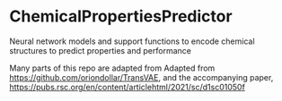 # ChemicalPropertiesPredictor
Neural network models and support functions to encode chemical structures to predict properties and performance

Many parts of this repo are adapted from Adapted from https://github.com/oriondollar/TransVAE, and the accompanying paper, https://pubs.rsc.org/en/content/articlehtml/2021/sc/d1sc01050f